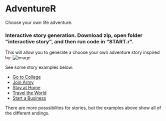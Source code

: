 AdventureR
==========

Choose your own life adventure.

### Interactive story generation. Download zip, open folder "interactive story", and then run code in "START.r".
This will allow you to generate a choose your own adventure story inspired by:
![image](http://boomeria.org/chemlectures/qual/macdonalds.jpg)

See some story examples below:

* [Go to College](https://github.com/dgrapov/AdventureR/blob/master/interactive%20story/story%20college.md)
* [Join Army](https://github.com/dgrapov/AdventureR/blob/master/interactive%20story/story%20army.md)
* [Stay at Home](https://github.com/dgrapov/AdventureR/blob/master/interactive%20story/story%20stay%20home.md)
* [Travel the World](https://github.com/dgrapov/AdventureR/blob/master/interactive%20story/story%20travel%20the%20world.md)
* [Start a Business](https://github.com/dgrapov/AdventureR/blob/master/interactive%20story/story%20stay%20home%202.md)

There are more posssibilites for stories, but the examples above show all of the different endings.
